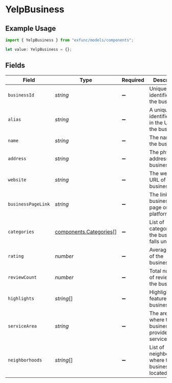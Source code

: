 # YelpBusiness

## Example Usage

```typescript
import { YelpBusiness } from "exfunc/models/components";

let value: YelpBusiness = {};
```

## Fields

| Field                                                            | Type                                                             | Required                                                         | Description                                                      |
| ---------------------------------------------------------------- | ---------------------------------------------------------------- | ---------------------------------------------------------------- | ---------------------------------------------------------------- |
| `businessId`                                                     | *string*                                                         | :heavy_minus_sign:                                               | Unique identifier for the business                               |
| `alias`                                                          | *string*                                                         | :heavy_minus_sign:                                               | A unique identifier used in the URL for the business             |
| `name`                                                           | *string*                                                         | :heavy_minus_sign:                                               | The name of the business                                         |
| `address`                                                        | *string*                                                         | :heavy_minus_sign:                                               | The physical address of the business                             |
| `website`                                                        | *string*                                                         | :heavy_minus_sign:                                               | The website URL of the business                                  |
| `businessPageLink`                                               | *string*                                                         | :heavy_minus_sign:                                               | The link to the business's page on the platform                  |
| `categories`                                                     | [components.Categories](../../models/components/categories.md)[] | :heavy_minus_sign:                                               | List of categories that the business falls under                 |
| `rating`                                                         | *number*                                                         | :heavy_minus_sign:                                               | Average rating of the business                                   |
| `reviewCount`                                                    | *number*                                                         | :heavy_minus_sign:                                               | Total number of reviews for the business                         |
| `highlights`                                                     | *string*[]                                                       | :heavy_minus_sign:                                               | Highlights or features of the business                           |
| `serviceArea`                                                    | *string*                                                         | :heavy_minus_sign:                                               | The area where the business provides services                    |
| `neighborhoods`                                                  | *string*[]                                                       | :heavy_minus_sign:                                               | List of neighborhoods where the business is located              |